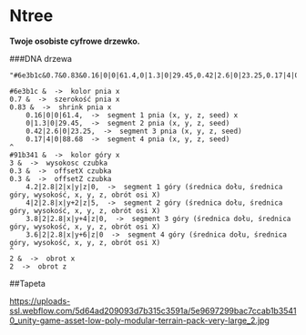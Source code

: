 # Ntree
**Twoje osobiste cyfrowe drzewko.**

###DNA drzewa
```text
"#6e3b1c&0.7&0.83&0.16|0|0|61.4,0|1.3|0|29.45,0.42|2.6|0|23.25,0.17|4|0|88.68^#91b341&4.2|3|2|x|y|z|0,4|2|2.8|x|y+2|z|5,4|2|2.8|x|y+4|z|0,4|2|2.8|x|y+6|z|0"

#6e3b1c &  ->  kolor pnia x
0.7 &  ->  szerokość pnia x
0.83 &  ->  shrink pnia x
	0.16|0|0|61.4,  ->  segment 1 pnia (x, y, z, seed) x
	0|1.3|0|29.45,  ->  segment 2 pnia (x, y, z, seed)
	0.42|2.6|0|23.25,  ->  segment 3 pnia (x, y, z, seed)
	0.17|4|0|88.68  ->  segment 4 pnia (x, y, z, seed)
^
#91b341 &  ->  kolor góry x
3 &  ->  wysokosc czubka
0.3 &  ->  offsetX czubka
0.3 &  ->  offsetZ czubka
	4.2|2.8|2|x|y|z|0,  ->  segment 1 góry (średnica dołu, średnica góry, wysokość, x, y, z, obrót osi X)
	4|2|2.8|x|y+2|z|5,  ->  segment 2 góry (średnica dołu, średnica góry, wysokość, x, y, z, obrót osi X)
	3.8|2|2.8|x|y+4|z|0,  ->  segment 3 góry (średnica dołu, średnica góry, wysokość, x, y, z, obrót osi X)
	3.6|2|2.8|x|y+6|z|0  ->  segment 4 góry (średnica dołu, średnica góry, wysokość, x, y, z, obrót osi X)
^
2 &  ->  obrot x
2  ->  obrot z
```

##Tapeta

https://uploads-ssl.webflow.com/5d64ad209093d7b315c3591a/5e9697299bac7ccab1b35410_unity-game-asset-low-poly-modular-terrain-pack-very-large_2.jpg
